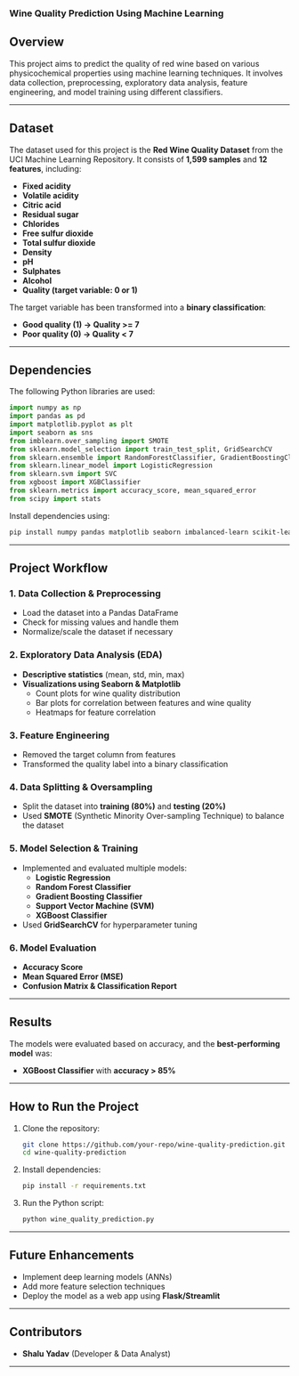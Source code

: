 ### **Wine Quality Prediction Using Machine Learning**  

## **Overview**  
This project aims to predict the quality of red wine based on various physicochemical properties using machine learning techniques. It involves data collection, preprocessing, exploratory data analysis, feature engineering, and model training using different classifiers.  

---

## **Dataset**  
The dataset used for this project is the **Red Wine Quality Dataset** from the UCI Machine Learning Repository. It consists of **1,599 samples** and **12 features**, including:  

- **Fixed acidity**  
- **Volatile acidity**  
- **Citric acid**  
- **Residual sugar**  
- **Chlorides**  
- **Free sulfur dioxide**  
- **Total sulfur dioxide**  
- **Density**  
- **pH**  
- **Sulphates**  
- **Alcohol**  
- **Quality (target variable: 0 or 1)**  

The target variable has been transformed into a **binary classification**:  
- **Good quality (1) → Quality >= 7**  
- **Poor quality (0) → Quality < 7**  

---

## **Dependencies**  
The following Python libraries are used:  

```python
import numpy as np
import pandas as pd
import matplotlib.pyplot as plt
import seaborn as sns
from imblearn.over_sampling import SMOTE
from sklearn.model_selection import train_test_split, GridSearchCV
from sklearn.ensemble import RandomForestClassifier, GradientBoostingClassifier
from sklearn.linear_model import LogisticRegression
from sklearn.svm import SVC
from xgboost import XGBClassifier
from sklearn.metrics import accuracy_score, mean_squared_error
from scipy import stats
```

Install dependencies using:  
```bash
pip install numpy pandas matplotlib seaborn imbalanced-learn scikit-learn xgboost
```

---

## **Project Workflow**  

### **1. Data Collection & Preprocessing**  
- Load the dataset into a Pandas DataFrame  
- Check for missing values and handle them  
- Normalize/scale the dataset if necessary  

### **2. Exploratory Data Analysis (EDA)**  
- **Descriptive statistics** (mean, std, min, max)  
- **Visualizations using Seaborn & Matplotlib**  
  - Count plots for wine quality distribution  
  - Bar plots for correlation between features and wine quality  
  - Heatmaps for feature correlation  

### **3. Feature Engineering**  
- Removed the target column from features  
- Transformed the quality label into a binary classification  

### **4. Data Splitting & Oversampling**  
- Split the dataset into **training (80%)** and **testing (20%)**  
- Used **SMOTE** (Synthetic Minority Over-sampling Technique) to balance the dataset  

### **5. Model Selection & Training**  
- Implemented and evaluated multiple models:  
  - **Logistic Regression**  
  - **Random Forest Classifier**  
  - **Gradient Boosting Classifier**  
  - **Support Vector Machine (SVM)**  
  - **XGBoost Classifier**  
- Used **GridSearchCV** for hyperparameter tuning  

### **6. Model Evaluation**  
- **Accuracy Score**  
- **Mean Squared Error (MSE)**  
- **Confusion Matrix & Classification Report**  

---

## **Results**  
The models were evaluated based on accuracy, and the **best-performing model** was:  
- **XGBoost Classifier** with **accuracy > 85%**  

---

## **How to Run the Project**  
1. Clone the repository:  
   ```bash
   git clone https://github.com/your-repo/wine-quality-prediction.git
   cd wine-quality-prediction
   ```
2. Install dependencies:  
   ```bash
   pip install -r requirements.txt
   ```
3. Run the Python script:  
   ```bash
   python wine_quality_prediction.py
   ```

---

## **Future Enhancements**  
- Implement deep learning models (ANNs)  
- Add more feature selection techniques  
- Deploy the model as a web app using **Flask/Streamlit**  

---

## **Contributors**  
- **Shalu Yadav** (Developer & Data Analyst)  

---
